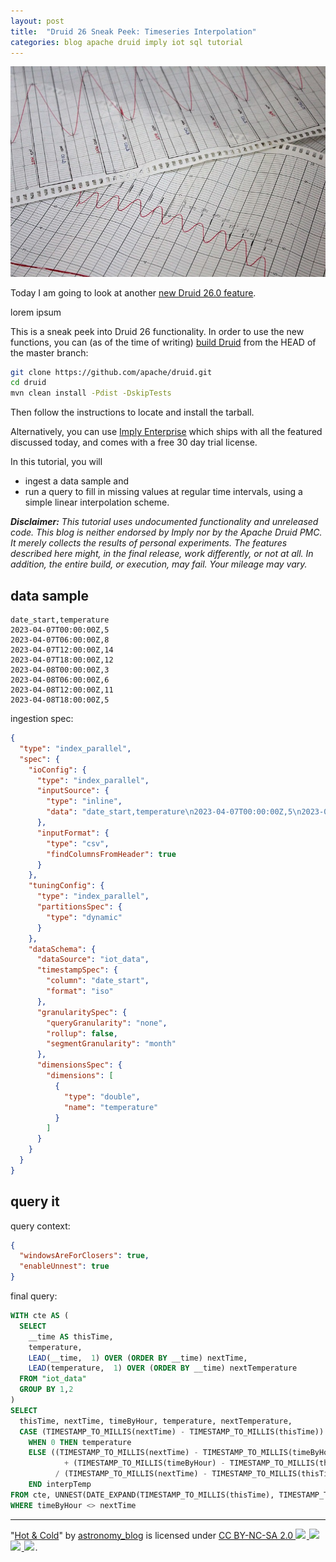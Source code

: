 ```yaml
---
layout: post
title:  "Druid 26 Sneak Peek: Timeseries Interpolation"
categories: blog apache druid imply iot sql tutorial
---
```

![Druid Cookbook](/assets/2023-04-08-01-hotandcold.jpg)

Today I am going to look at another [new Druid 26.0 feature](https://www.linkedin.com/feed/update/urn:li:activity:7043593237915148288/).

lorem ipsum

This is a sneak peek into Druid 26 functionality. In order to use the new functions, you can (as of the time of writing) [build Druid](https://druid.apache.org/docs/latest/development/build.html) from the HEAD of the master branch:

```bash
git clone https://github.com/apache/druid.git
cd druid
mvn clean install -Pdist -DskipTests
```

Then follow the instructions to locate and install the tarball.

Alternatively, you can use [Imply Enterprise](https://imply.io/download-imply/) which ships with all the featured discussed today, and comes with a free 30 day trial license.

In this tutorial, you will 

- ingest a data sample and
- run a query to fill in missing values at regular time intervals, using a simple linear interpolation scheme.

_**Disclaimer:** This tutorial uses undocumented functionality and unreleased code. This blog is neither endorsed by Imply nor by the Apache Druid PMC. It merely collects the results of personal experiments. The features described here might, in the final release, work differently, or not at all. In addition, the entire build, or execution, may fail. Your mileage may vary._

## data sample

```csv
date_start,temperature
2023-04-07T00:00:00Z,5
2023-04-07T06:00:00Z,8
2023-04-07T12:00:00Z,14
2023-04-07T18:00:00Z,12
2023-04-08T00:00:00Z,3
2023-04-08T06:00:00Z,6
2023-04-08T12:00:00Z,11
2023-04-08T18:00:00Z,5
```

ingestion spec:

```json
{
  "type": "index_parallel",
  "spec": {
    "ioConfig": {
      "type": "index_parallel",
      "inputSource": {
        "type": "inline",
        "data": "date_start,temperature\n2023-04-07T00:00:00Z,5\n2023-04-07T06:00:00Z,8\n2023-04-07T12:00:00Z,14\n2023-04-07T18:00:00Z,12\n2023-04-08T00:00:00Z,3\n2023-04-08T06:00:00Z,6\n2023-04-08T12:00:00Z,11\n2023-04-08T18:00:00Z,5"
      },
      "inputFormat": {
        "type": "csv",
        "findColumnsFromHeader": true
      }
    },
    "tuningConfig": {
      "type": "index_parallel",
      "partitionsSpec": {
        "type": "dynamic"
      }
    },
    "dataSchema": {
      "dataSource": "iot_data",
      "timestampSpec": {
        "column": "date_start",
        "format": "iso"
      },
      "granularitySpec": {
        "queryGranularity": "none",
        "rollup": false,
        "segmentGranularity": "month"
      },
      "dimensionsSpec": {
        "dimensions": [
          {
            "type": "double",
            "name": "temperature"
          }
        ]
      }
    }
  }
}
```

## query it

query context:

```json
{
  "windowsAreForClosers": true,
  "enableUnnest": true
}
```

final query:

```sql
WITH cte AS (
  SELECT 
    __time AS thisTime, 
    temperature,
    LEAD(__time,  1) OVER (ORDER BY __time) nextTime,
    LEAD(temperature,  1) OVER (ORDER BY __time) nextTemperature
  FROM "iot_data"
  GROUP BY 1,2
)
SELECT
  thisTime, nextTime, timeByHour, temperature, nextTemperature,
  CASE (TIMESTAMP_TO_MILLIS(nextTime) - TIMESTAMP_TO_MILLIS(thisTime)) 
    WHEN 0 THEN temperature
    ELSE ((TIMESTAMP_TO_MILLIS(nextTime) - TIMESTAMP_TO_MILLIS(timeByHour)) * temperature 
            + (TIMESTAMP_TO_MILLIS(timeByHour) - TIMESTAMP_TO_MILLIS(thisTime)) * nextTemperature) 
          / (TIMESTAMP_TO_MILLIS(nextTime) - TIMESTAMP_TO_MILLIS(thisTime))
    END interpTemp
FROM cte, UNNEST(DATE_EXPAND(TIMESTAMP_TO_MILLIS(thisTime), TIMESTAMP_TO_MILLIS(NVL(nextTime, thisTime)), 'PT1H')) AS t(timeByHour)
WHERE timeByHour <> nextTime
```

---

 <p class="attribution">"<a target="_blank" rel="noopener noreferrer" href="https://www.flickr.com/photos/53575715@N02/6620214217">Hot & Cold</a>" by <a target="_blank" rel="noopener noreferrer" href="https://www.flickr.com/photos/53575715@N02">astronomy_blog</a> is licensed under <a target="_blank" rel="noopener noreferrer" href="https://creativecommons.org/licenses/by-nc-sa/2.0/?ref=openverse">CC BY-NC-SA 2.0
  <img src="https://mirrors.creativecommons.org/presskit/icons/cc.svg" style="height: 1em; margin-right: 0.125em; display: inline;"/>
  <img src="https://mirrors.creativecommons.org/presskit/icons/by.svg" style="height: 1em; margin-right: 0.125em; display: inline;"/>
  <img src="https://mirrors.creativecommons.org/presskit/icons/nc.svg" style="height: 1em; margin-right: 0.125em; display: inline;"/>
  <img src="https://mirrors.creativecommons.org/presskit/icons/sa.svg" style="height: 1em; margin-right: 0.125em; display: inline;"/></a>. </p> 
